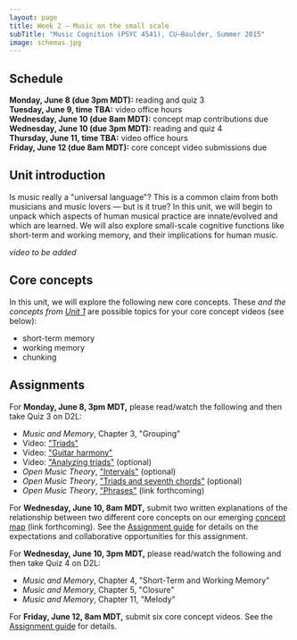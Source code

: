 ```yaml
---
layout: page
title: Week 2 – Music on the small scale
subTitle: "Music Cognition (PSYC 4541), CU–Boulder, Summer 2015"
image: schemas.jpg
---
```


## Schedule

**Monday, June 8 (due 3pm MDT):** reading and quiz 3  
**Tuesday, June 9, time TBA:** video office hours  
**Wednesday, June 10 (due 8am MDT):** concept map contributions due  
**Wednesday, June 10 (due 3pm MDT):** reading and quiz 4  
**Thursday, June 11, time TBA:** video office hours  
**Friday, June 12 (due 8am MDT):** core concept video submissions due

## Unit introduction

Is music really a "universal language"? This is a common claim from both musicians and music lovers — but is it true? In this unit, we will begin to unpack which aspects of human musical practice are innate/evolved and which are learned. We will also explore small-scale cognitive functions like short-term and working memory, and their implications for human music.

*video to be added*

## Core concepts

In this unit, we will explore the following new core concepts. These *and the concepts from [Unit 1](/week1/)* are possible topics for your core concept videos (see below):

- short-term memory  
- working memory  
- chunking  

## Assignments

For **Monday, June 8, 3pm MDT,** please read/watch the following and then take Quiz 3 on D2L:

- *Music and Memory*, Chapter 3, "Grouping"  
- Video: ["Triads"](https://vimeo.com/94521923)  
- Video: ["Guitar harmony"](https://vimeo.com/94527744)  
- Video: ["Analyzing triads"](https://vimeo.com/94723962) (optional)  
- *Open Music Theory*, ["Intervals"](http://openmusictheory.com/intervals.html) (optional)  
- *Open Music Theory*, ["Triads and seventh chords"](http://openmusictheory.com/triads.html) (optional)  
- *Open Music Theory*, ["Phrases"]() (link forthcoming)  

For **Wednesday, June 10, 8am MDT,** submit two written explanations of the relationship between two different core concepts on our emerging [concept map]() (link forthcoming). See the [Assignment guide](/assessments/) for details on the expectations and collaborative opportunities for this assignment.

For **Wednesday, June 10, 3pm MDT,** please read/watch the following and then take Quiz 4 on D2L:

- *Music and Memory*, Chapter 4, "Short-Term and Working Memory"  
- *Music and Memory*, Chapter 5, "Closure"  
- *Music and Memory*, Chapter 11, "Melody"  

For **Friday, June 12, 8am MDT,** submit six core concept videos. See the [Assignment guide](/assessments/) for details.